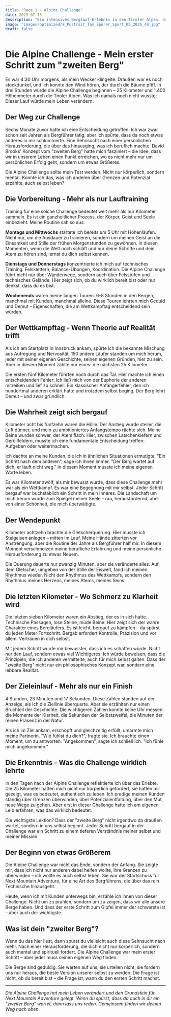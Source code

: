```yaml
---
title: "Race 1 - Alpine Challenge"
date: 2025-07-15
description: "Ein intensives Berglauf-Erlebnis in den Tiroler Alpen, das mir zeigte, wo meine wahren Grenzen liegen."
image: "images/optimized/8_Portrait_Tom_Sporer_Sport_05_2025_40.jpg"
draft: false
---
```


# Die Alpine Challenge - Mein erster Schritt zum "zweiten Berg"

Es war 4:30 Uhr morgens, als mein Wecker klingelte. Draußen war es noch stockdunkel, und ich konnte den Wind hören, der durch die Bäume pfiff. In drei Stunden würde die Alpine Challenge beginnen – 25 Kilometer und 1.400 Höhenmeter durch die Tiroler Alpen. Was ich damals noch nicht wusste: Dieser Lauf würde mein Leben verändern.

## Der Weg zur Challenge

Sechs Monate zuvor hatte ich eine Entscheidung getroffen. Ich war zwar schon seit Jahren als Bergführer tätig, aber ich spürte, dass da noch etwas anderes in mir schlummerte. Eine Sehnsucht nach einer persönlichen Herausforderung, die über das hinausging, was ich beruflich machte. David Brooks' Konzept vom "zweiten Berg" hatte mich fasziniert – die Idee, dass wir in unserem Leben einen Punkt erreichen, wo es nicht mehr nur um persönlichen Erfolg geht, sondern um etwas Größeres.

Die Alpine Challenge sollte mein Test werden. Nicht nur körperlich, sondern mental. Konnte ich das, was ich anderen über Grenzen und Potenzial erzählte, auch selbst leben?

## Die Vorbereitung - Mehr als nur Lauftraining

Training für eine solche Challenge bedeutet weit mehr als nur Kilometer sammeln. Es ist ein ganzheitlicher Prozess, der Körper, Geist und Seele einbezieht. Meine Routine sah so aus:

**Montags und Mittwochs** startete ich bereits um 5 Uhr mit Höhenläufen. Nicht nur, um die Ausdauer zu trainieren, sondern um meinen Geist an die Einsamkeit und Stille der frühen Morgenstunden zu gewöhnen. In diesen Momenten, wenn die Welt noch schläft und nur deine Schritte und dein Atem zu hören sind, lernst du dich selbst kennen.

**Dienstags und Donnerstags** konzentrierte ich mich auf technisches Training. Felsklettern, Balance-Übungen, Koordination. Die Alpine Challenge führt nicht nur über Wanderwege, sondern auch über Felsstufen und technisches Gelände. Hier zeigt sich, ob du wirklich bereit bist oder nur denkst, dass du es bist.

**Wochenends** waren meine langen Touren. 6-8 Stunden in den Bergen, manchmal mit Kunden, manchmal alleine. Diese Touren lehrten mich Geduld und Demut – Eigenschaften, die am Wettkampftag entscheidend sein würden.

## Der Wettkampftag - Wenn Theorie auf Realität trifft

Als ich am Startplatz in Innsbruck ankam, spürte ich die bekannte Mischung aus Aufregung und Nervosität. 150 andere Läufer standen um mich herum, jeder mit seiner eigenen Geschichte, seinen eigenen Gründen, hier zu sein. Aber in diesem Moment zählte nur eines: die nächsten 25 Kilometer.

Die ersten fünf Kilometer führten noch durch das Tal. Hier machte ich einen entscheidenden Fehler: Ich ließ mich von der Euphorie der anderen mitreißen und lief zu schnell. Ein klassischer Anfängerfehler, den ich hundertmal anderen erklärt hatte und trotzdem selbst beging. Der Berg lehrt Demut – und zwar gründlich.

## Die Wahrheit zeigt sich bergauf

Kilometer acht bis fünfzehn waren die Hölle. Der Anstieg wurde steiler, die Luft dünner, und mein zu ambitioniertes Anfangstempo rächte sich. Meine Beine wurden schwer, der Atem flach. Hier, zwischen Latschenkiefern und Geröllfeldern, musste ich eine fundamentale Entscheidung treffen: Aufgeben oder weitermachen.

Ich dachte an meine Kunden, die ich in ähnlichen Situationen ermutigte. "Ein Schritt nach dem anderen", sage ich ihnen immer. "Der Berg wartet auf dich, er läuft nicht weg." In diesem Moment musste ich meine eigenen Worte leben.

Es war Kilometer zwölf, als mir bewusst wurde, dass diese Challenge mehr war als ein Wettkampf. Es war eine Begegnung mit mir selbst. Jeder Schritt bergauf war buchstäblich ein Schritt in mein Inneres. Die Landschaft um mich herum wurde zum Spiegel meiner Seele – rau, herausfordernd, aber von einer Schönheit, die mich überwältigte.

## Der Wendepunkt

Kilometer achtzehn brachte die Gletscherquerung. Hier musste ich Steigeisen anlegen – mitten im Lauf. Meine Hände zitterten vor Anstrengung, aber die Routine der Jahre als Bergführer half mir. In diesem Moment verschmolzen meine berufliche Erfahrung und meine persönliche Herausforderung zu etwas Neuem.

Die Querung dauerte nur zwanzig Minuten, aber sie veränderte alles. Auf dem Gletscher, umgeben von der Stille der Eiswelt, fand ich meinen Rhythmus wieder. Nicht den Rhythmus des Wettkampfs, sondern den Rhythmus meines Herzens, meines Atems, meines Seins.

## Die letzten Kilometer - Wo Schmerz zu Klarheit wird

Die letzten sieben Kilometer waren ein Abstieg, der es in sich hatte. Technische Passagen, lose Steine, müde Beine. Hier zeigt sich der wahre Charakter eines Bergläufers. Es ist leicht, bergauf zu kämpfen – da spürst du jeden Meter Fortschritt. Bergab erfordert Kontrolle, Präzision und vor allem: Vertrauen in dich selbst.

Mit jedem Schritt wurde mir bewusster, dass ich es schaffen würde. Nicht nur den Lauf, sondern etwas viel Wichtigeres: Ich würde beweisen, dass die Prinzipien, die ich anderen vermittelte, auch für mich selbst galten. Dass der "zweite Berg" nicht nur ein philosophisches Konzept war, sondern eine lebbare Realität.

## Der Zieleinlauf - Mehr als nur ein Finish

4 Stunden, 23 Minuten und 17 Sekunden. Diese Zahlen standen auf der Anzeige, als ich die Ziellinie überquerte. Aber sie erzählten nur einen Bruchteil der Geschichte. Die wichtigeren Zahlen konnte keine Uhr messen: die Momente der Klarheit, die Sekunden der Selbstzweifel, die Minuten der reinen Präsenz in der Natur.

Als ich im Ziel ankam, erschöpft und gleichzeitig erfüllt, umarmte mich meine Partnerin. "Wie fühlst du dich?", fragte sie. Ich brauchte einen Moment, um zu antworten. "Angekommen", sagte ich schließlich. "Ich fühle mich angekommen."

## Die Erkenntnis - Was die Challenge wirklich lehrte

In den Tagen nach der Alpine Challenge reflektierte ich über das Erlebte. Die 25 Kilometer hatten mich nicht nur körperlich gefordert, sie hatten mir gezeigt, was es bedeutet, authentisch zu leben. Ich predige meinen Kunden ständig über Grenzen überwinden, über Potenzialentfaltung, über den Mut, neue Wege zu gehen. Aber erst in dieser Challenge hatte ich am eigenen Leib erfahren, was das wirklich bedeutet.

Die wichtigste Lektion? Dass der "zweite Berg" nicht irgendwo da draußen wartet, sondern in uns selbst beginnt. Jeder Schritt bergauf in der Challenge war ein Schritt zu einem tieferen Verständnis meiner selbst und meiner Mission.

## Der Beginn von etwas Größerem

Die Alpine Challenge war nicht das Ende, sondern der Anfang. Sie zeigte mir, dass ich nicht nur anderen dabei helfen wollte, ihre Grenzen zu überwinden – ich wollte es auch selbst leben. Sie war der Startschuss für Next Mountain Adventure, für eine Art des Bergführens, die über das rein Technische hinausgeht.

Heute, wenn ich mit Kunden unterwegs bin, erzähle ich ihnen von dieser Challenge. Nicht um zu prahlen, sondern um zu zeigen, dass wir alle unsere Berge haben. Und dass der erste Schritt zum Gipfel immer der schwerste ist – aber auch der wichtigste.

## Was ist dein "zweiter Berg"?

Wenn du das hier liest, dann spürst du vielleicht auch diese Sehnsucht nach mehr. Nach einer Herausforderung, die dich nicht nur körperlich, sondern auch mental und spirituell fordert. Die Alpine Challenge war mein erster Schritt – aber jeder muss seinen eigenen Weg finden.

Die Berge sind geduldig. Sie warten auf uns, sie urteilen nicht, sie fordern uns nur heraus, die beste Version unserer selbst zu werden. Die Frage ist nicht, ob du bereit bist – die Frage ist, wann du den ersten Schritt machst.

---

*Die Alpine Challenge hat mein Leben verändert und den Grundstein für Next Mountain Adventure gelegt. Wenn du spürst, dass da auch in dir ein "zweiter Berg" wartet, dann lass uns reden. Gemeinsam finden wir deinen Weg nach oben.*
